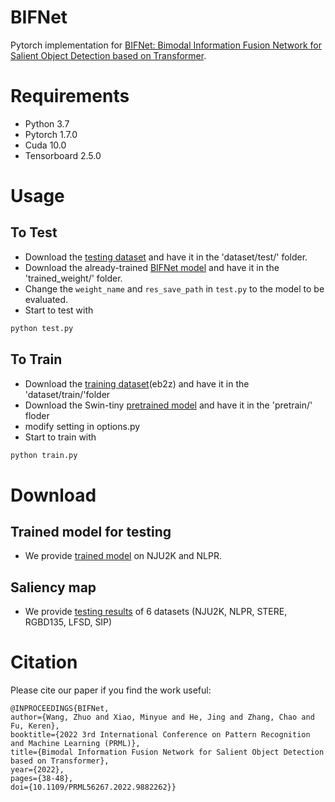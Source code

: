 # BIFNet

Pytorch implementation for [BIFNet: Bimodal Information Fusion Network for Salient
Object Detection based on Transformer](https://ieeexplore.ieee.org/document/9882262).


# Requirements
* Python 3.7 <br>
* Pytorch 1.7.0 <br>
* Cuda 10.0 <br>
* Tensorboard 2.5.0

# Usage

## To Test
* Download the [testing dataset](https://github.com/kerenfu/LFSOD-Survey) and have it in the 'dataset/test/' folder. 
* Download the already-trained [BIFNet model](#trained-model-for-testing) and have it in the 'trained_weight/' folder.
* Change the `weight_name` and `res_save_path` in `test.py` to the model to be evaluated.
* Start to test with
```sh
python test.py  
```

## To Train 
* Download the [training dataset](https://pan.baidu.com/s/1ckNlS0uEIPV-iCwVzjutsQ)(eb2z) and have it in the 'dataset/train/'folder 
* Download the Swin-tiny [pretrained model]() and have it in the 'pretrain/' floder
* modify setting in options.py
* Start to train with
```sh
python train.py 
```



# Download

## Trained model for testing
- We provide [trained model]() on NJU2K and NLPR.

## Saliency map
- We provide [testing results]() of 6 datasets (NJU2K, NLPR, STERE, RGBD135, LFSD, SIP) 




# Citation
Please cite our paper if you find the work useful: 

    @INPROCEEDINGS{BIFNet,
    author={Wang, Zhuo and Xiao, Minyue and He, Jing and Zhang, Chao and Fu, Keren},
    booktitle={2022 3rd International Conference on Pattern Recognition and Machine Learning (PRML)}, 
    title={Bimodal Information Fusion Network for Salient Object Detection based on Transformer}, 
    year={2022},
    pages={38-48},
    doi={10.1109/PRML56267.2022.9882262}}